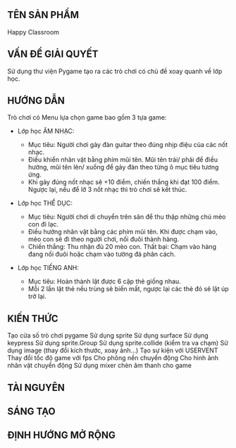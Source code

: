 <h2>TÊN SẢN PHẨM</h2>

Happy Classroom

<h2>VẤN ĐỀ GIẢI QUYẾT</h2>

Sử dụng thư viện Pygame tạo ra các trò chơi có chủ đề xoay quanh về lớp học.  

<h2>HƯỚNG DẪN</h2>

Trò chơi có Menu lựa chọn game bao gồm 3 tựa game:
- Lớp học ÂM NHẠC:
  - Mục tiêu: Người chơi gảy đàn guitar theo đúng nhịp điệu của các nốt nhạc.
  - Điều khiển nhân vật bằng phím mũi tên. Mũi tên trái/ phải để điều hướng, mũi tên lên/ xuống để gảy đàn theo từng ô mục tiêu tương ứng.
  - Khi gảy đúng nốt nhạc sẽ +10 điểm, chiến thắng khi đạt 100 điểm. Ngược lại, nếu để lỡ 3 nốt nhạc thì trò chơi sẽ kết thúc.
 
- Lớp học THỂ DỤC:
  - Mục tiêu: Người chơi di chuyển trên sân để thu thập những chú mèo con đi lạc.
  - Điều hướng nhân vật bằng các phím mũi tên. Khi được chạm vào, mèo con sẽ đi theo người chơi, nối đuôi thành hàng.
  - Chiến thắng: Thu nhận đủ 20 mèo con. Thất bại: Chạm vào hàng đang nối đuôi hoặc chạm vào tường đá phân cách.
 
- Lớp học TIẾNG ANH:
  - Mục tiêu: Hoàn thành lật được 6 cặp thẻ giống nhau.
  - Mỗi 2 lần lật thẻ nếu trùng sẽ biến mất, ngược lại các thẻ đó sẽ lật úp trở lại.

<h2>KIẾN THỨC</h2>

Tạo cửa số trò chơi pygame
Sử dụng sprite
Sử dụng surface
Sử dụng keypress
Sử dụng sprite.Group
Sử dụng sprite.collide (kiểm tra va chạm)
Sử dụng image (thay đổi kích thước, xoay ảnh...)
Tạo sự kiện với USERVENT
Thay đổi tốc độ game với fps
Cho phông nền chuyển động
Cho hình ảnh nhân vật chuyển động
Sử dụng mixer chèn âm thanh cho game

<h2>TÀI NGUYÊN</h2>



<h2>SÁNG TẠO</h2>



<h2>ĐỊNH HƯỚNG MỞ RỘNG</h2>

